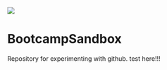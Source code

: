 ![](https://img.shields.io/github/languages/code-size/PerkLab/BootcampSandbox?style=plastic)

# BootcampSandbox
Repository for experimenting with github.
test here!!!
